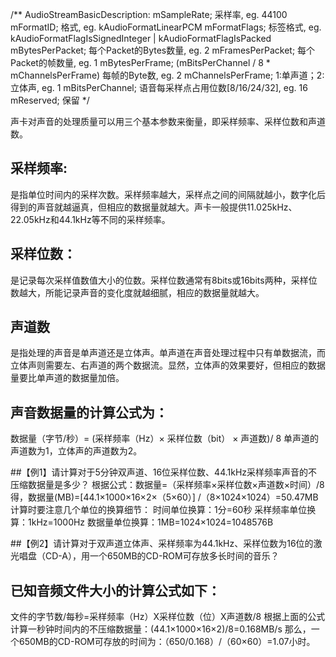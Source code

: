 /**
AudioStreamBasicDescription:
mSampleRate;       采样率, eg. 44100
mFormatID;         格式, eg. kAudioFormatLinearPCM
mFormatFlags;      标签格式, eg. kAudioFormatFlagIsSignedInteger | kAudioFormatFlagIsPacked
mBytesPerPacket;   每个Packet的Bytes数量, eg. 2
mFramesPerPacket;  每个Packet的帧数量, eg. 1
mBytesPerFrame;    (mBitsPerChannel / 8 * mChannelsPerFrame) 每帧的Byte数, eg. 2
mChannelsPerFrame; 1:单声道；2:立体声, eg. 1
mBitsPerChannel;   语音每采样点占用位数[8/16/24/32], eg. 16
mReserved;         保留
 */

声卡对声音的处理质量可以用三个基本参数来衡量，即采样频率、采样位数和声道数。

## 采样频率:
是指单位时间内的采样次数。采样频率越大，采样点之间的间隔就越小，数字化后得到的声音就越逼真，但相应的数据量就越大。声卡一般提供11.025kHz、22.05kHz和44.1kHz等不同的采样频率。

## 采样位数：
是记录每次采样值数值大小的位数。采样位数通常有8bits或16bits两种，采样位数越大，所能记录声音的变化度就越细腻，相应的数据量就越大。

## 声道数
是指处理的声音是单声道还是立体声。单声道在声音处理过程中只有单数据流，而立体声则需要左、右声道的两个数据流。显然，立体声的效果要好，但相应的数据量要比单声道的数据量加倍。

## 声音数据量的计算公式为：
数据量（字节/秒）= (采样频率（Hz）× 采样位数（bit） × 声道数)/ 8
单声道的声道数为1，立体声的声道数为2。

##【例1】请计算对于5分钟双声道、16位采样位数、44.1kHz采样频率声音的不压缩数据量是多少？
根据公式：数据量=（采样频率×采样位数×声道数×时间）/8
得，数据量(MB)=[44.1×1000×16×2×（5×60）] /（8×1024×1024）=50.47MB
计算时要注意几个单位的换算细节：
时间单位换算：1分=60秒
采样频率单位换算：1kHz=1000Hz
数据量单位换算：1MB=1024×1024=1048576B

##【例2】请计算对于双声道立体声、采样频率为44.1kHz、采样位数为16位的激光唱盘（CD-A），用一个650MB的CD-ROM可存放多长时间的音乐？

## 已知音频文件大小的计算公式如下：
文件的字节数/每秒=采样频率（Hz）X采样位数（位）X声道数/8
根据上面的公式计算一秒钟时间内的不压缩数据量：(44.1×1000×16×2)/8=0.168MB/s
那么，一个650MB的CD-ROM可存放的时间为：（650/0.168）/（60×60）=1.07小时。